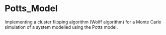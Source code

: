 # Potts_Model
Implementing a cluster flipping algorithm (Wolff algorithm) for a Monte Carlo simulation of a system modelled using the Potts model.
